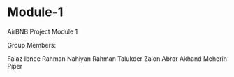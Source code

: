# Module-1
AirBNB Project Module 1


Group Members:

Faiaz Ibnee Rahman 
Nahiyan Rahman Talukder 
Zaion Abrar Akhand 
Meherin Piper
